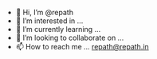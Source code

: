 - 👋 Hi, I’m @repath
- 👀 I’m interested in ...
- 🌱 I’m currently learning ...
- 💞️ I’m looking to collaborate on ...
- 📫 How to reach me ... repath@repath.in

<!---
repath/repath is a ✨ special ✨ repository because its `README.md` (this file) appears on your GitHub profile.
You can click the Preview link to take a look at your changes.
--->
